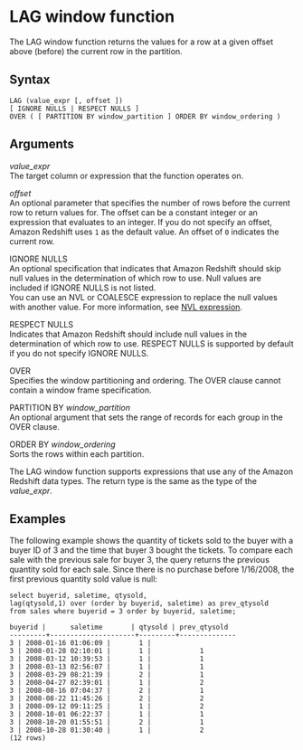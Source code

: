 # LAG window function<a name="r_WF_LAG"></a>

 The LAG window function returns the values for a row at a given offset above \(before\) the current row in the partition\. 

## Syntax<a name="r_WF_LAG-synopsis"></a>

```
LAG (value_expr [, offset ])
[ IGNORE NULLS | RESPECT NULLS ]
OVER ( [ PARTITION BY window_partition ] ORDER BY window_ordering )
```

## Arguments<a name="r_WF_LAG-arguments"></a>

 *value\_expr*   
 The target column or expression that the function operates on\. 

 *offset*   
 An optional parameter that specifies the number of rows before the current row to return values for\. The offset can be a constant integer or an expression that evaluates to an integer\. If you do not specify an offset, Amazon Redshift uses `1` as the default value\. An offset of `0` indicates the current row\. 

IGNORE NULLS   
An optional specification that indicates that Amazon Redshift should skip null values in the determination of which row to use\. Null values are included if IGNORE NULLS is not listed\.   
You can use an NVL or COALESCE expression to replace the null values with another value\. For more information, see [NVL expression](r_NVL_function.md)\. 

RESPECT NULLS   
 Indicates that Amazon Redshift should include null values in the determination of which row to use\. RESPECT NULLS is supported by default if you do not specify IGNORE NULLS\. 

OVER   
Specifies the window partitioning and ordering\. The OVER clause cannot contain a window frame specification\. 

PARTITION BY *window\_partition*   
An optional argument that sets the range of records for each group in the OVER clause\. 

ORDER BY *window\_ordering*   
Sorts the rows within each partition\. 

The LAG window function supports expressions that use any of the Amazon Redshift data types\. The return type is the same as the type of the *value\_expr*\. 

## Examples<a name="r_WF_LAG-examples"></a>

 The following example shows the quantity of tickets sold to the buyer with a buyer ID of 3 and the time that buyer 3 bought the tickets\. To compare each sale with the previous sale for buyer 3, the query returns the previous quantity sold for each sale\. Since there is no purchase before 1/16/2008, the first previous quantity sold value is null: 

```
select buyerid, saletime, qtysold,
lag(qtysold,1) over (order by buyerid, saletime) as prev_qtysold
from sales where buyerid = 3 order by buyerid, saletime;

buyerid |      saletime       | qtysold | prev_qtysold
---------+---------------------+---------+--------------
3 | 2008-01-16 01:06:09 |       1 |
3 | 2008-01-28 02:10:01 |       1 |            1
3 | 2008-03-12 10:39:53 |       1 |            1
3 | 2008-03-13 02:56:07 |       1 |            1
3 | 2008-03-29 08:21:39 |       2 |            1
3 | 2008-04-27 02:39:01 |       1 |            2
3 | 2008-08-16 07:04:37 |       2 |            1
3 | 2008-08-22 11:45:26 |       2 |            2
3 | 2008-09-12 09:11:25 |       1 |            2
3 | 2008-10-01 06:22:37 |       1 |            1
3 | 2008-10-20 01:55:51 |       2 |            1
3 | 2008-10-28 01:30:40 |       1 |            2
(12 rows)
```